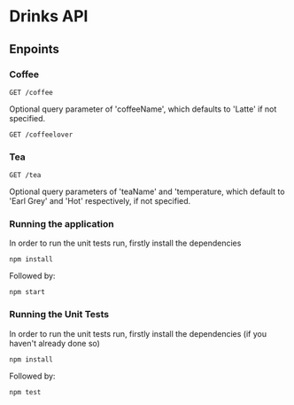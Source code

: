 # Drinks API

## Enpoints

### Coffee

```
GET /coffee
```

Optional query parameter of 'coffeeName', which defaults to 'Latte' if not specified.

```
GET /coffeelover
```

### Tea

```
GET /tea
```

Optional query parameters of 'teaName' and 'temperature, which default to 'Earl Grey' and 'Hot' respectively, if not specified.

### Running the application

In order to run the unit tests run, firstly install the dependencies

```
npm install
```

Followed by:

```
npm start
```

### Running the Unit Tests

In order to run the unit tests run, firstly install the dependencies (if you haven't already done so)

```
npm install
```

Followed by:

```
npm test
```
